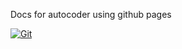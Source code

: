 Docs for autocoder using github pages

[![Git](https://app.soluble.cloud/api/v1/public/badges/f6b6f2b5-a4a5-4363-903f-014d2530dbac.svg?orgId=451115019187)](https://app.soluble.cloud/repos/details/github.com/michaelneale/autocoder-docs?orgId=451115019187)  
